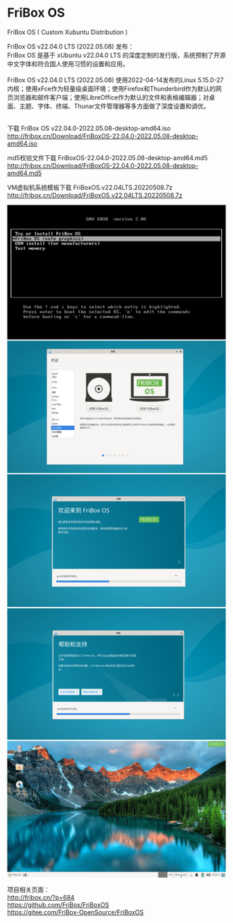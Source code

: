 # FriBox OS
FriBox OS ( Custom Xubuntu Distribution )

FriBox OS v22.04.0 LTS (2022.05.08) 发布：<br>
FriBox OS 是基于 xUbuntu v22.04.0 LTS 的深度定制的发行版，系统预制了开源中文字体和符合国人使用习惯的设置和应用。<br>
<br>
FriBox OS v22.04.0 LTS (2022.05.08) 使用2022-04-14发布的Linux 5.15.0-27内核；使用xFce作为轻量级桌面环境；使用Firefox和Thunderbird作为默认的网页浏览器和邮件客户端；使用LibreOffice作为默认的文件和表格编辑器；对桌面、主题、字体、终端、Thunar文件管理器等多方面做了深度设置和调优。<br>
<br>

下载 FriBox OS v22.04.0-2022.05.08-desktop-amd64.iso<br>
http://fribox.cn/Download/FriBoxOS-22.04.0-2022.05.08-desktop-amd64.iso<br>

md5校验文件下载 FriBoxOS-22.04.0-2022.05.08-desktop-amd64.md5<br>
http://fribox.cn/Download/FriBoxOS-22.04.0-2022.05.08-desktop-amd64.md5<br>

VM虚拟机系统模板下载 FriBoxOS.v22.04LTS.20220508.7z<br>
http://fribox.cn/Download/FriBoxOS.v22.04LTS.20220508.7z<br>

![Image text](FriBoxOS.Boot.png)
![Image text](FriBoxOS.Install1.png)
![Image text](FriBoxOS.Install2.png)
![Image text](FriBoxOS.Install3.png)
![Image text](FriBoxOS.Desktop.png)

项目相关页面：<br>
  http://fribox.cn/?p=684<br>
  https://github.com/FriBox/FriBoxOS<br>
  https://gitee.com/FriBox-OpenSource/FriBoxOS<br>

